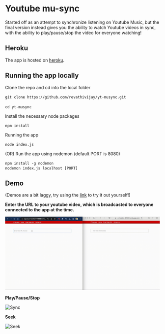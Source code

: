 # Youtube mu-sync

Started off as an attempt to synchronize listening on Youtube Music, but the final version instead gives you the ability to watch Youtube videos in sync, with the ability to play/pause/stop the video for everyone watching!

## Heroku

The app is hosted on [heroku](https://aqueous-bastion-61665.herokuapp.com/).

## Running the app locally

Clone the repo and cd into the local folder

```
git clone https://github.com/revathivijay/yt-musync.git

cd yt-musync
```

Install the necessary node packages

```
npm install
```

Running the app

```
node index.js
```

(OR) Run the app using nodemon (default PORT is 8080)

```
npm install -g nodemon
nodemon index.js localhost [PORT]
```

## Demo

(Demos are a bit laggy, try using the [link](https://aqueous-bastion-61665.herokuapp.com/) to try it out yourself!)

**Enter the URL to your youtube video, which is broadcasted to everyone connected to the app at the time.**

![URL](images/url.gif)

**Play/Pause/Stop**

![Sync](images/demo2.gif)

**Seek**

![Seek](images/seek.gif)
